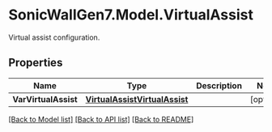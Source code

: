 # SonicWallGen7.Model.VirtualAssist
Virtual assist configuration.

## Properties

Name | Type | Description | Notes
------------ | ------------- | ------------- | -------------
**VarVirtualAssist** | [**VirtualAssistVirtualAssist**](VirtualAssistVirtualAssist.md) |  | [optional] 

[[Back to Model list]](../README.md#documentation-for-models) [[Back to API list]](../README.md#documentation-for-api-endpoints) [[Back to README]](../README.md)

